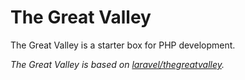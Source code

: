 # The Great Valley

The Great Valley is a starter box for PHP development.

*The Great Valley is based on [laravel/thegreatvalley](http://laravel.com/docs/5.0/thegreatvalley).*  
